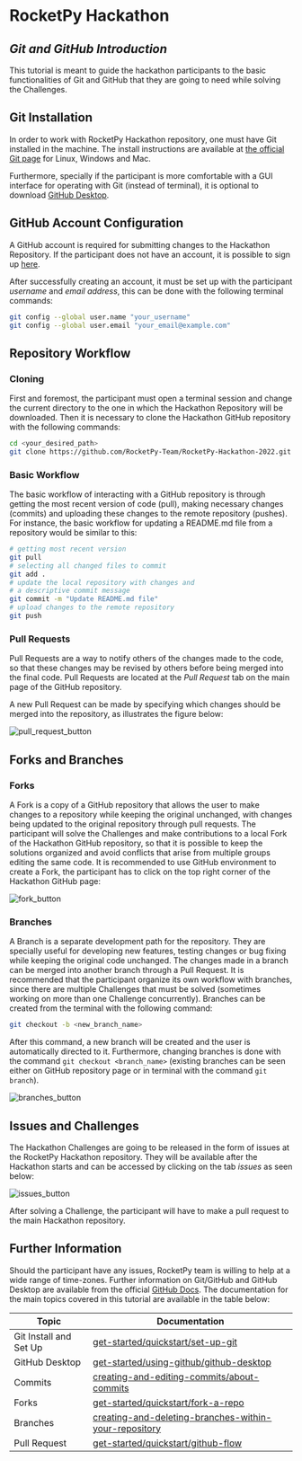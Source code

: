 # RocketPy Hackathon
## _Git and GitHub Introduction_

This tutorial is meant to guide the hackathon participants to the basic functionalities of Git and GitHub that they are going to need while solving the Challenges.

## Git Installation

In order to work with RocketPy Hackathon repository, one must have Git installed in the machine. The install instructions are available at [the official Git page](https://git-scm.com/book/en/v2/Getting-Started-Installing-Git) for Linux, Windows and Mac.

Furthermore, specially if the participant is more comfortable with a GUI interface for operating with Git (instead of terminal), it is optional to download [GitHub Desktop](https://desktop.github.com/).

## GitHub Account Configuration

A GitHub account is required for submitting changes to the Hackathon Repository. If the participant does not have an account, it is possible to sign up [here](https://github.com/signup?source=login).

After successfully creating an account, it must be set up with the participant _username_ and _email address_, this can be done with the following terminal commands:

```sh
git config --global user.name "your_username"
git config --global user.email "your_email@example.com"
```

## Repository Workflow

### Cloning

First and foremost, the participant must open a terminal session and change the current directory to the one in which the Hackathon Repository will be downloaded. Then it is necessary to clone the Hackathon GitHub repository with the following commands:

```sh
cd <your_desired_path>
git clone https://github.com/RocketPy-Team/RocketPy-Hackathon-2022.git
```

### Basic Workflow

The basic workflow of interacting with a GitHub repository is through getting the most recent version of code (pull), making necessary changes (commits) and uploading these changes to the remote repository (pushes). For instance, the basic workflow for updating a README.md file from a repository would be similar to this:

```sh
# getting most recent version
git pull
# selecting all changed files to commit
git add .
# update the local repository with changes and 
# a descriptive commit message
git commit -m "Update README.md file"
# upload changes to the remote repository
git push
```

### Pull Requests

Pull Requests are a way to notify others of the changes made to the code, so that these changes may be revised by others before being merged into the final code. Pull Requests are located at the _Pull Request_ tab on the main page of the GitHub repository.

A new Pull Request can be made by specifying which changes should be merged into the repository, as illustrates the figure below:

![pull_request_button](https://docs.github.com/assets/cb-34915/images/help/pull_requests/choose-base-and-compare-branches.png)

## Forks and Branches

### Forks

A Fork is a copy of a GitHub repository that allows the user to make changes to a repository while keeping the original unchanged, with changes being updated to the original repository through pull requests. The participant will solve the Challenges and make contributions to a local Fork of the Hackathon GitHub repository, so that it is possible to keep the solutions organized and avoid conflicts that arise from multiple groups editing the same code. It is recommended to use GitHub environment to create a Fork, the participant has to click on the top right corner of the Hackathon GitHub page:

![fork_button](https://docs.github.com/assets/cb-23088/images/help/repository/fork_button.png)

### Branches
   
A Branch is a separate development path for the repository. They are specially useful for developing new features, testing changes or bug fixing while keeping the original code unchanged. The changes made in a branch can be merged into another branch through a Pull Request. It is recommended that the participant organize its own workflow with branches, since there are multiple Challenges that must be solved (sometimes working on more than one Challenge concurrently). Branches can be created from the terminal with the following command:

```sh
git checkout -b <new_branch_name>
```

After this command, a new branch will be created and the user is automatically directed to it. Furthermore, changing branches is done with the command ```git checkout <branch_name>``` (existing branches can be seen either on GitHub repository page or in terminal with the command ```git branch```).

![branches_button](https://docs.github.com/assets/cb-107867/images/help/branches/branches-overview-link.png)

## Issues and Challenges

The Hackathon Challenges are going to be released in the form of issues at the RocketPy Hackathon repository. They will be available after the Hackathon starts and can be accessed by clicking on the tab _issues_ as seen below:

![issues_button](https://docs.github.com/assets/cb-25896/images/help/repository/repo-tabs-issues.png)

After solving a Challenge, the participant will have to make a pull request to the main Hackathon repository.

## Further Information

Should the participant have any issues, RocketPy team is willing to help at a wide range of time-zones. Further information on Git/GitHub and GitHub Desktop are available from the official [GitHub Docs](https://docs.github.com/en). The documentation for the main topics covered in this tutorial are available in the table below:

| Topic | Documentation |
| ------ | ------ |
| Git Install and Set Up| [get-started/quickstart/set-up-git](https://docs.github.com/en/get-started/quickstart/set-up-git) |
| GitHub Desktop | [get-started/using-github/github-desktop](https://docs.github.com/en/get-started/using-github/github-desktop) |
| Commits | [creating-and-editing-commits/about-commits](https://docs.github.com/pt/pull-requests/committing-changes-to-your-project/creating-and-editing-commits/about-commits) |
| Forks | [get-started/quickstart/fork-a-repo](https://docs.github.com/en/get-started/quickstart/fork-a-repo) |
| Branches | [creating-and-deleting-branches-within-your-repository](https://docs.github.com/en/pull-requests/collaborating-with-pull-requests/proposing-changes-to-your-work-with-pull-requests/creating-and-deleting-branches-within-your-repository) |
| Pull Request | [get-started/quickstart/github-flow](https://docs.github.com/en/get-started/quickstart/github-flow) |

